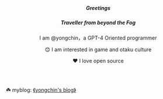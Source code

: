<br/>
<h5 align="center">Greetings</h5>
<h5 align="center">Traveller from beyond the Fog</h5>
<p align="center"> I am @yongchin，a GPT-4 Oriented programmer</p>
<p align="center">😊 I am interested in game and otaku culture</p>
<p align="center"> ❤ I love open source</p>
<br/>
<br/>


☘️ myblog: [《yongchin's blog》](https://yongchin.xyz) 
